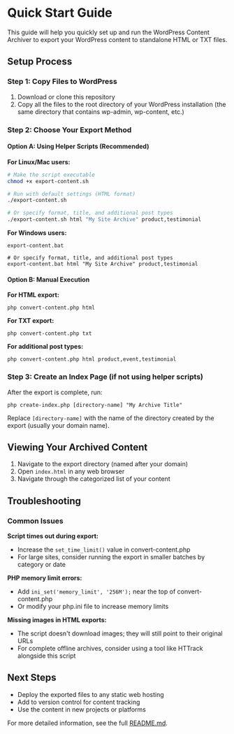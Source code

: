# Quick Start Guide

This guide will help you quickly set up and run the WordPress Content Archiver to export your WordPress content to standalone HTML or TXT files.

## Setup Process

### Step 1: Copy Files to WordPress

1. Download or clone this repository
2. Copy all the files to the root directory of your WordPress installation (the same directory that contains wp-admin, wp-content, etc.)

### Step 2: Choose Your Export Method

#### Option A: Using Helper Scripts (Recommended)

**For Linux/Mac users:**
```bash
# Make the script executable
chmod +x export-content.sh

# Run with default settings (HTML format)
./export-content.sh

# Or specify format, title, and additional post types
./export-content.sh html "My Site Archive" product,testimonial
```

**For Windows users:**
```
export-content.bat

# Or specify format, title, and additional post types
export-content.bat html "My Site Archive" product,testimonial
```

#### Option B: Manual Execution

**For HTML export:**
```
php convert-content.php html
```

**For TXT export:**
```
php convert-content.php txt
```

**For additional post types:**
```
php convert-content.php html product,event,testimonial
```

### Step 3: Create an Index Page (if not using helper scripts)

After the export is complete, run:

```
php create-index.php [directory-name] "My Archive Title"
```

Replace `[directory-name]` with the name of the directory created by the export (usually your domain name).

## Viewing Your Archived Content

1. Navigate to the export directory (named after your domain)
2. Open `index.html` in any web browser
3. Navigate through the categorized list of your content

## Troubleshooting

### Common Issues

**Script times out during export:**
- Increase the `set_time_limit()` value in convert-content.php
- For large sites, consider running the export in smaller batches by category or date

**PHP memory limit errors:**
- Add `ini_set('memory_limit', '256M');` near the top of convert-content.php
- Or modify your php.ini file to increase memory limits

**Missing images in HTML exports:**
- The script doesn't download images; they will still point to their original URLs
- For complete offline archives, consider using a tool like HTTrack alongside this script

## Next Steps

- Deploy the exported files to any static web hosting
- Add to version control for content tracking
- Use the content in new projects or platforms

For more detailed information, see the full [README.md](README.md).
